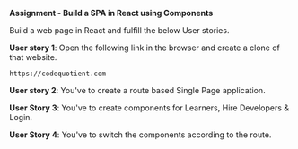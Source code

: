 **Assignment - Build a SPA in React using Components**

Build a web page in React and fulfill the below User stories.

**User story 1**: Open the following link in the browser and create a clone of that website.

  ```https://codequotient.com```

**User story 2**: You've to create a route based Single Page application.

**User Story 3**: You've to create components for Learners, Hire Developers & Login.

**User Story 4**: You've to switch the components according to the route.
